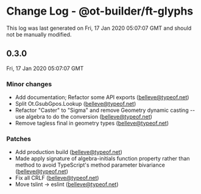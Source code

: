 # Change Log - @ot-builder/ft-glyphs

This log was last generated on Fri, 17 Jan 2020 05:07:07 GMT and should not be manually modified.

## 0.3.0
Fri, 17 Jan 2020 05:07:07 GMT

### Minor changes

- Add documentation; Refactor some API exports (belleve@typeof.net)
- Split Ot.GsubGpos.Lookup (belleve@typeof.net)
- Refactor "Caster" to "Sigma" and remove Geometry dynamic casting -- use algebra to do the conversion (belleve@typeof.net)
- Remove tagless final in geometry types (belleve@typeof.net)
### Patches

- Add production build (belleve@typeof.net)
- Made apply signature of algebra-initials function property rather than method to avoid TypeScript's method parameter bivariance (belleve@typeof.net)
- Fix all CRLF (belleve@typeof.net)
- Move tslint -> eslint (belleve@typeof.net)